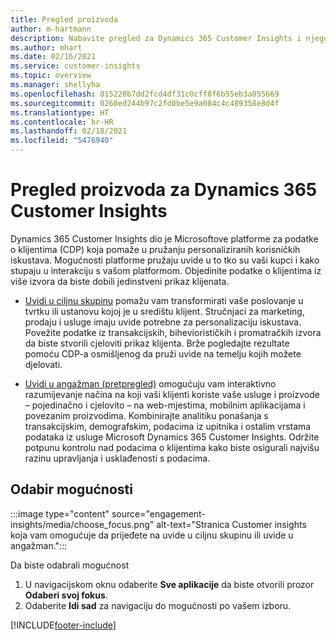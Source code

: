 ```yaml
---
title: Pregled proizvoda
author: m-hartmann
description: Nabavite pregled za Dynamics 365 Customer Insights i njegove mogućnosti.
ms.author: mhart
ms.date: 02/16/2021
ms.service: customer-insights
ms.topic: overview
ms.manager: shellyha
ms.openlocfilehash: 815220b7dd2fcd4df31c0cff8f6b55eb3a055669
ms.sourcegitcommit: 0260ed244b97c2fd0be5e9a084c4c489358e8d4f
ms.translationtype: HT
ms.contentlocale: hr-HR
ms.lasthandoff: 02/18/2021
ms.locfileid: "5476940"
---
```

# <a name="product-overview-for-dynamics-365-customer-insights"></a>Pregled proizvoda za Dynamics 365 Customer Insights

Dynamics 365 Customer Insights dio je Microsoftove platforme za podatke o klijentima (CDP) koja pomaže u pružanju personaliziranih korisničkih iskustava. Mogućnosti platforme pružaju uvide u to tko su vaši kupci i kako stupaju u interakciju s vašom platformom. Objedinite podatke o klijentima iz više izvora da biste dobili jedinstveni prikaz klijenata.


- [Uvidi u ciljnu skupinu](audience-insights/overview.md) pomažu vam transformirati vaše poslovanje u tvrtku ili ustanovu kojoj je u središtu klijent. Stručnjaci za marketing, prodaju i usluge imaju uvide potrebne za personalizaciju iskustava. Povežite podatke iz transakcijskih, biheviorističkih i promatračkih izvora da biste stvorili cjeloviti prikaz klijenta. Brže pogledajte rezultate pomoću CDP-a osmišljenog da pruži uvide na temelju kojih možete djelovati. 

- [Uvidi u angažman (pretpregled)](engagement-insights/index.yml) omogućuju vam interaktivno razumijevanje načina na koji vaši klijenti koriste vaše usluge i proizvode – pojedinačno i cjelovito – na web-mjestima, mobilnim aplikacijama i povezanim proizvodima. Kombinirajte analitiku ponašanja s transakcijskim, demografskim, podacima iz upitnika i ostalim vrstama podataka iz usluge Microsoft Dynamics 365 Customer Insights. Održite potpunu kontrolu nad podacima o klijentima kako biste osigurali najvišu razinu upravljanja i usklađenosti s podacima.
 
## <a name="choose-a-capability"></a>Odabir mogućnosti

:::image type="content" source="engagement-insights/media/choose_focus.png" alt-text="Stranica Customer insights koja vam omogućuje da prijeđete na uvide u ciljnu skupinu ili uvide u angažman.":::

Da biste odabrali mogućnost

1. U navigacijskom oknu odaberite **Sve aplikacije** da biste otvorili prozor **Odaberi svoj fokus**.
1. Odaberite **Idi sad** za navigaciju do mogućnosti po vašem izboru.


[!INCLUDE[footer-include](includes/footer-banner.md)]
